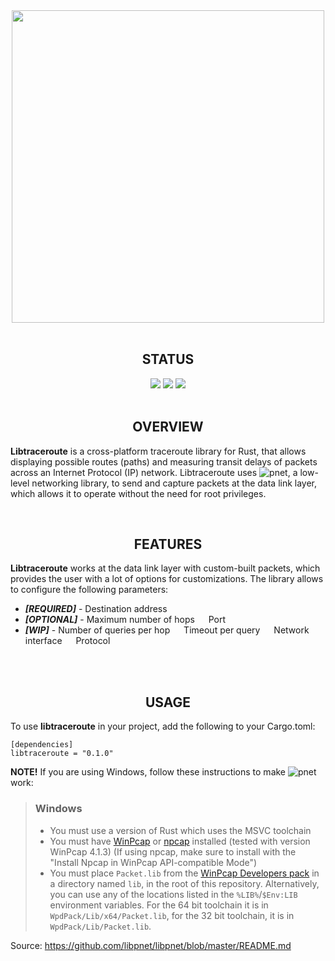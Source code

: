 <div align="center"><img src="https://user-images.githubusercontent.com/45048351/87528259-f8834280-c695-11ea-9886-5a0d60b4c977.png" width=500/> </div>

<br/>

## <div align="center"> STATUS </div>
<div align="center"> 
<span margin=15><img src=https://img.shields.io/github/workflow/status/ilyagrishkov/libtraceroute/Rust?style=for-the-badge&logo=appveyor/></span>
<span margin=15><img src=https://img.shields.io/github/license/ilyagrishkov/libtraceroute?style=for-the-badge&logo=appveyor/></span>
<span margin=15><img src=https://img.shields.io/badge/Rust-1.44.1-orange?style=for-the-badge&logo=appveyor/></span>
 
</div>

<br/>

## <div align="center"> OVERVIEW </div>
**Libtraceroute** is a cross-platform traceroute library for Rust, that allows displaying possible routes (paths) and measuring transit delays of packets across an Internet Protocol (IP) network. Libtraceroute uses ![pnet](https://github.com/libpnet/libpnet), a low-level networking library, to send and capture packets at the  data link layer, which allows it to operate without the need for root privileges. 


<br/>

## <div align="center"> FEATURES </div>
**Libtraceroute** works at the data link layer with custom-built packets, which provides the user with a lot of options for customizations. The library allows to configure the following parameters:  
- **_[REQUIRED]_** - Destination address    
- **_[OPTIONAL]_** -  Maximum number of hops &emsp; Port &emsp;  
- **_[WIP]_** - Number of queries per hop &emsp; Timeout per query &emsp; Network interface &emsp; Protocol

<br/><br/>

## <div align="center"> USAGE </div>

To use **libtraceroute** in your project, add the following to your Cargo.toml:

```
[dependencies]
libtraceroute = "0.1.0"
```

**NOTE!** If you are using Windows, follow these instructions to make ![pnet](https://github.com/libpnet/libpnet) work:
> ### Windows
> * You must use a version of Rust which uses the MSVC toolchain
> * You must have [WinPcap](https://www.winpcap.org/) or [npcap](https://nmap.org/npcap/) installed
>   (tested with version WinPcap 4.1.3) (If using npcap, make sure to install with the "Install Npcap in WinPcap API-compatible Mode")
> * You must place `Packet.lib` from the [WinPcap Developers pack](https://www.winpcap.org/devel.htm)
>   in a directory named `lib`, in the root of this repository. Alternatively, you can use any of the
>   locations listed in the `%LIB%`/`$Env:LIB` environment variables. For the 64 bit toolchain it is
>   in `WpdPack/Lib/x64/Packet.lib`, for the 32 bit toolchain, it is in `WpdPack/Lib/Packet.lib`.
  
Source: https://github.com/libpnet/libpnet/blob/master/README.md
<div align="center">
</div>
